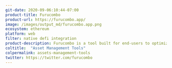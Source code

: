 ```yaml
---
git-date: 2020-09-06:10:44-07:00
product-title: Furucombo
product-url: https://furucombo.app/
image: /images/output_md/furucombo.app.png
ecosystem: ethereum
platform: web
filter: native defi integration
product-description: Furucombo is a tool built for end-users to optimize their DeFi strategy simply by drag and drop UI.
coltitle:  "Asset Management Tools"
colpermalink: assets-management-tools
twitter: https://twitter.com/furucombo
---
```

